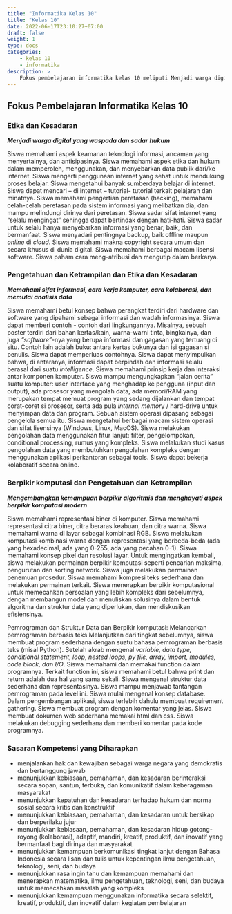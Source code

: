 ```yaml
---
title: "Informatika Kelas 10"
title: "Kelas 10"
date: 2022-06-17T23:10:27+07:00
draft: false
weight: 1
type: docs
categories:
    - kelas 10
    - informatika
description: >
    Fokus pembelajaran informatika kelas 10 meliputi Menjadi warga digital yang waspada dan sadar hukum; Memahami sifat informasi, cara kerja komputer, cara kolaborasi, dan memulai analisis data; Mengembangkan kemampuan berpikir algoritmis dan menghayati aspek berpikir komputasi modern; 
---
```


## Fokus Pembelajaran Informatika Kelas 10
### Etika dan Kesadaran
***Menjadi warga digital yang waspada dan sadar hukum***

Siswa memahami aspek keamanan teknologi informasi, ancaman yang menyertainya, dan antisipasinya. Siswa memahami aspek etika dan hukum dalam memperoleh, menggunakan, dan menyebarkan data publik dari/ke internet. Siswa mengerti penggunaan internet yang sehat untuk mendukung proses belajar. Siswa mengetahui banyak sumberdaya belajar di internet. Siswa dapat mencari – di internet – tutorial- tutorial terkait pelajaran dan minatnya. Siswa memahami pengertian peretasan (hacking), memahami celah-celah peretasan pada sistem informasi yang melibatkan dia, dan mampu melindungi dirinya dari peretasan. Siswa sadar sifat internet yang “selalu mengingat” sehingga dapat bertindak dengan hati-hati. Siswa sadar untuk selalu hanya menyebarkan informasi yang benar, baik, dan bermanfaat. Siswa menyadari pentingnya backup, baik offline maupun *online* di *cloud*. Siswa memahami makna copyright secara umum dan secara khusus di dunia digital. Siswa memahami berbagai macam lisensi software. Siswa paham cara meng-atribusi dan mengutip dalam berkarya.

### Pengetahuan dan Ketrampilan dan Etika dan Kesadaran
***Memahami sifat informasi, cara kerja komputer, cara kolaborasi, dan memulai analisis data***

Siswa memahami betul konsep bahwa perangkat terdiri dari hardware dan software yang dipahami sebagai informasi dan wadah informasinya. Siswa dapat memberi contoh - contoh dari lingkungannya. Misalnya, sebuah poster terdiri dari bahan kertas/kain, warna-warni tinta, bingkainya, dan juga *“software”*-nya yang berupa informasi dan gagasan yang tertuang di situ. Contoh lain adalah buku: antara kertas bukunya dan isi gagasan si penulis. Siswa dapat memperluas contohnya. Siswa dapat menyimpulkan bahwa, di antaranya, informasi dapat berpindah dan informasi selalu berasal dari suatu *intelligence*. Siswa memahami prinsip kerja dan interaksi antar komponen komputer. Siswa mampu mengungkapkan “jalan cerita” suatu komputer: user interface yang menghadap ke pengguna (input dan output), ada prosesor yang mengolah data, ada memori/RAM yang merupakan tempat memuat program yang sedang dijalankan dan tempat corat-coret si prosesor, serta ada pula *internal memor*y / hard-drive untuk menyimpan data dan program. Sebuah sistem operasi dipasang sebagai pengelola semua itu. Siswa mengetahui berbagai macam sistem operasi dan sifat lisensinya (Windows, Linux, MacOS). Siswa melakukan pengolahan data menggunakan fitur lanjut: filter, pengelompokan, conditional processing, rumus yang kompleks. Siswa melakukan studi kasus pengolahan data yang membutuhkan pengolahan kompleks dengan menggunakan aplikasi perkantoran sebagai tools. Siswa dapat bekerja kolaboratif secara online.

### Berpikir komputasi dan Pengetahuan dan Ketrampilan
***Mengembangkan kemampuan berpikir algoritmis dan menghayati aspek berpikir komputasi modern***

Siswa memahami representasi biner di komputer. Siswa memahami representasi citra biner, citra beraras keabuan, dan citra warna. Siswa memahami warna di layar sebagai kombinasi RGB. Siswa melakukan komputasi kombinasi warna dengan representasi yang berbeda-beda (ada yang hexadecimal, ada yang 0-255, ada yang pecahan 0-1). Siswa memahami konsep pixel dan resolusi layar. Untuk mengingatkan kembali, siswa melakukan permainan berpikir komputasi seperti pencarian maksima, pengurutan dan sorting network. Siswa juga melakukan permainan penemuan prosedur. Siswa memahami kompresi teks sederhana dan melakukan permainan terkait. Siswa menerapkan berpikir komputasional untuk memecahkan persoalan yang lebih kompleks dari sebelumnya, dengan membangun model dan menuliskan solusinya dalam bentuk algoritma dan struktur data yang diperlukan, dan mendiskusikan efisiensinya.

Pemrograman dan Struktur Data dan Berpikir komputasi: Melancarkan pemrograman berbasis teks
Melanjutkan dari tingkat sebelumnya, siswa membuat program sederhana dengan suatu bahasa pemrograman berbasis teks (misal Python). Setelah akrab mengenal *variable, data type, conditional statement, loop, nested loops, py file, array, import, modules, code block, dan I/O*. Siswa memahami dan memakai function dalam programnya. Terkait function ini, siswa memahami betul bahwa print dan return adalah dua hal yang sama sekali. Siswa mengenal struktur data sederhana dan representasinya. Siswa mampu menjawab tantangan pemrograman pada level ini. Siswa mulai mengenal konsep database. Dalam pengembangan aplikasi, siswa terlebih dahulu membuat requirement gathering. Siswa membuat program dengan komentar yang jelas. Siswa membuat dokumen web sederhana memakai html dan css. Siswa melakukan debugging sederhana dan memberi komentar pada kode programnya.

### Sasaran Kompetensi yang Diharapkan
- menjalankan hak dan kewajiban sebagai warga negara yang demokratis dan bertanggung jawab
- menunjukkan kebiasaan, pemahaman, dan kesadaran berinteraksi secara sopan, santun, terbuka, dan komunikatif dalam keberagaman masyarakat
- menunjukkan kepatuhan dan kesadaran terhadap hukum dan norma sosial secara kritis dan konstruktif
- menunjukkan kebiasaan, pemahaman, dan kesadaran untuk bersikap dan berperilaku jujur
- menunjukkan kebiasaan, pemahaman, dan kesadaran hidup gotong-royong (kolaborasi), adaptif, mandiri, kreatif, produktif, dan inovatif yang bermanfaat bagi dirinya dan masyarakat
- menunjukkan kemampuan berkomunikasi tingkat lanjut dengan Bahasa Indonesia secara lisan dan tulis untuk kepentingan ilmu pengetahuan, teknologi, seni, dan budaya
- menunjukkan rasa ingin tahu dan kemampuan memahami dan menerapkan matematika, ilmu pengetahuan, teknologi, seni, dan budaya untuk memecahkan masalah yang kompleks
- menunjukkan kemampuan menggunakan informatika secara selektif, kreatif, produktif, dan inovatif dalam kegiatan pembelajaran